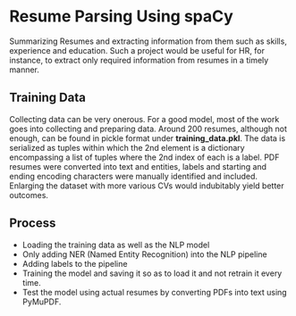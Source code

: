 # Resume Parsing Using spaCy
Summarizing Resumes and extracting information from them such as skills, experience and education.
Such a project would be useful for HR, for instance, to extract only required information from resumes in a timely manner.
## Training Data
Collecting data can be very onerous. For a good model, most of the work goes into collecting and preparing data. 
Around 200 resumes, although not enough, can be found in pickle format under **training_data.pkl**. The data is serialized as tuples within which the 2nd element is a dictionary encompassing a list of tuples where the 2nd index of each is a label.  PDF resumes were converted into text and entities, labels and starting and ending encoding characters were manually identified and included. 
Enlarging the dataset with more various CVs would indubitably yield better outcomes.
## Process
- Loading the training data as well as the NLP model
- Only adding NER (Named Entity Recognition) into the NLP pipeline
- Adding labels to the pipeline
- Training the model and saving it so as to load it and not retrain it every time.
- Test the model using actual resumes by converting PDFs into text using PyMuPDF.
